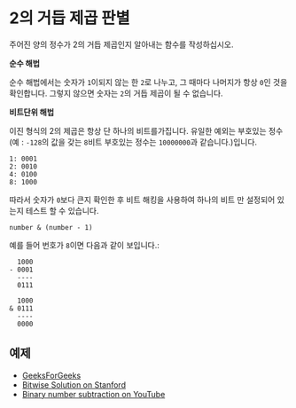 # 2의 거듭 제곱 판별

주어진 양의 정수가 2의 거듭 제곱인지 알아내는 함수를 작성하십시오.

**순수 해법**

순수 해법에서는 숫자가 `1`이되지 않는 한 `2`로 나누고, 그 때마다 나머지가 항상 `0`인 것을 확인합니다. 그렇지 않으면 숫자는 `2`의 거듭 제곱이 될 수 없습니다.

**비트단위 해법**

이진 형식의 2의 제곱은 항상 단 하나의 비트를가집니다. 유일한 예외는 부호있는 정수 (예 : `-128`의 값을 갖는 `8`비트 부호있는 정수는 `10000000`과 같습니다.)입니다.

```
1: 0001
2: 0010
4: 0100
8: 1000
```

따라서 숫자가 `0`보다 큰지 확인한 후 비트 해킹을 사용하여 하나의 비트 만 설정되어 있는지 테스트 할 수 있습니다.

```
number & (number - 1)
```

예를 들어 번호가 `8`이면 다음과 같이 보입니다.:

```
  1000
- 0001
  ----
  0111
  
  1000
& 0111
  ----
  0000    
```

## 예제

- [GeeksForGeeks](https://www.geeksforgeeks.org/program-to-find-whether-a-no-is-power-of-two/)
- [Bitwise Solution on Stanford](http://www.graphics.stanford.edu/~seander/bithacks.html#DetermineIfPowerOf2)
- [Binary number subtraction on YouTube](https://www.youtube.com/watch?v=S9LJknZTyos&t=0s&list=PLLXdhg_r2hKA7DPDsunoDZ-Z769jWn4R8&index=66)

